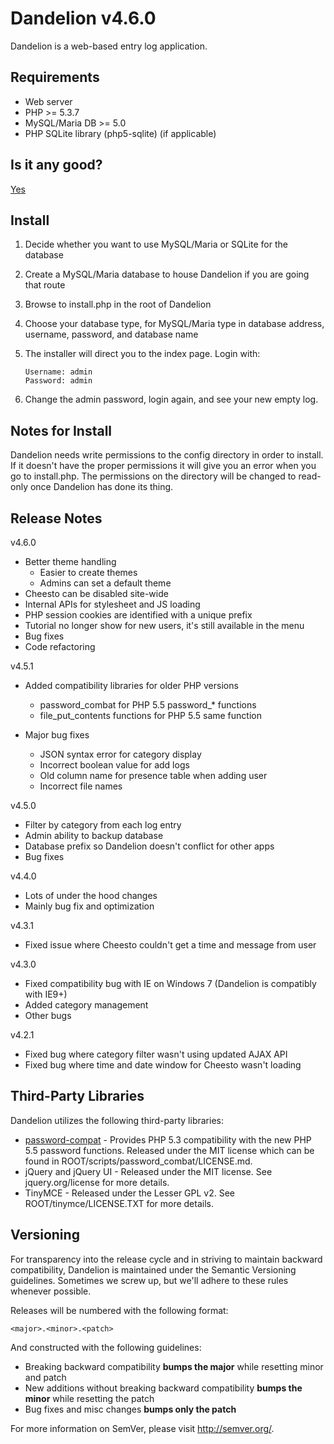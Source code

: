 Dandelion v4.6.0
================

Dandelion is a web-based entry log application.

Requirements
------------

* Web server
* PHP >= 5.3.7
* MySQL/Maria DB >= 5.0
* PHP SQLite library (php5-sqlite) (if applicable)

Is it any good?
---------------

[Yes](https://news.ycombinator.com/item?id=3067434)

Install
-------

1. Decide whether you want to use MySQL/Maria or SQLite for the database
2. Create a MySQL/Maria database to house Dandelion if you are going that route
3. Browse to install.php in the root of Dandelion
4. Choose your database type, for MySQL/Maria type in database address, username, password, and database name
5. The installer will direct you to the index page. Login with:

   ```
   Username: admin
   Password: admin
   ```

6. Change the admin password, login again, and see your new empty log.

Notes for Install
-----------------

Dandelion needs write permissions to the config directory in order to install. If it doesn't have the proper permissions it will give you an error when you go to install.php. The permissions on the directory will be changed to read-only once Dandelion has done its thing.

Release Notes
-------------

v4.6.0

- Better theme handling
	- Easier to create themes
	- Admins can set a default theme
- Cheesto can be disabled site-wide
- Internal APIs for stylesheet and JS loading
- PHP session cookies are identified with a unique prefix
- Tutorial no longer show for new users, it's still available in the menu
- Bug fixes
- Code refactoring

v4.5.1

- Added compatibility libraries for older PHP versions
	- password_combat for PHP 5.5 password_* functions
	- file_put_contents functions for PHP 5.5 same function
	
- Major bug fixes
	- JSON syntax error for category display
	- Incorrect boolean value for add logs
	- Old column name for presence table when adding user
	- Incorrect file names

v4.5.0

- Filter by category from each log entry
- Admin ability to backup database
- Database prefix so Dandelion doesn't conflict for other apps
- Bug fixes

v4.4.0

- Lots of under the hood changes
- Mainly bug fix and optimization

v4.3.1

- Fixed issue where Cheesto couldn't get a time and message from user

v4.3.0

- Fixed compatibility bug with IE on Windows 7 (Dandelion is compatibly with IE9+)
- Added category management
- Other bugs

v4.2.1

- Fixed bug where category filter wasn't using updated AJAX API
- Fixed bug where time and date window for Cheesto wasn't loading

Third-Party Libraries
---------------------

Dandelion utilizes the following third-party libraries:

* [password-compat](https://github.com/ircmaxell/password_compat) - Provides PHP 5.3 compatibility with the new PHP 5.5 password functions. Released under the MIT license which can be found in ROOT/scripts/password_combat/LICENSE.md.
* jQuery and jQuery UI - Released under the MIT license. See jquery.org/license for more details.
* TinyMCE - Released under the Lesser GPL v2. See ROOT/tinymce/LICENSE.TXT for more details.

Versioning
----------

For transparency into the release cycle and in striving to maintain backward compatibility, Dandelion is maintained under the Semantic Versioning guidelines. Sometimes we screw up, but we'll adhere to these rules whenever possible.

Releases will be numbered with the following format:

`<major>.<minor>.<patch>`

And constructed with the following guidelines:

- Breaking backward compatibility **bumps the major** while resetting minor and patch
- New additions without breaking backward compatibility **bumps the minor** while resetting the patch
- Bug fixes and misc changes **bumps only the patch**

For more information on SemVer, please visit <http://semver.org/>.
